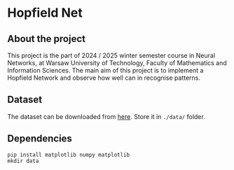 # Hopfield Net

## About the project

This project is the part of 2024 / 2025 winter semester course in Neural Networks, at Warsaw University of Technology, Faculty of Mathematics and Information Sciences. The main aim of this project is to implement a Hopfield Network and observe how well can in recognise patterns.

## Dataset

The dataset can be downloaded from [here](https://pages.mini.pw.edu.pl/~karwowskij/sn/projekt3.tar.xz).
Store it in `./data/` folder.


## Dependencies

```{Bash}
pip install matplotlib numpy matplotlib
mkdir data
```
